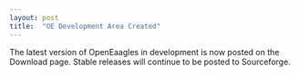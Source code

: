 ```yaml
---
layout: post
title:  "OE Development Area Created"
---
```

The latest version of OpenEaagles in development is now posted on the Download page. Stable releases will continue to be posted to Sourceforge.
